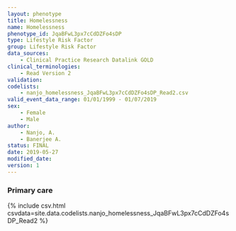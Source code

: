 ```yaml
---
layout: phenotype
title: Homelessness
name: Homelessness
phenotype_id: JqaBFwL3px7cCdDZFo4sDP 
type: Lifestyle Risk Factor
group: Lifestyle Risk Factor
data_sources: 
    - Clinical Practice Research Datalink GOLD
clinical_terminologies: 
    - Read Version 2
validation: 
codelists: 
    - nanjo_homelessness_JqaBFwL3px7cCdDZFo4sDP_Read2.csv
valid_event_data_range: 01/01/1999 - 01/07/2019
sex:
    - Female
    - Male
author: 
    - Nanjo, A.
    - Banerjee A.
status: FINAL
date: 2019-05-27
modified_date: 
version: 1
---
```


### Primary care 
{% include csv.html csvdata=site.data.codelists.nanjo_homelessness_JqaBFwL3px7cCdDZFo4sDP_Read2 %}
